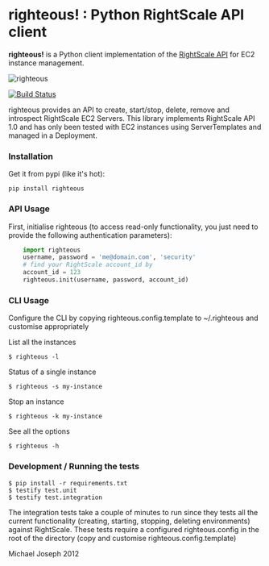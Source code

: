 # righteous! : Python RightScale API client

**righteous!** is a Python client implementation of the [RightScale API](http://support.rightscale.com/15-References/RightScale_API_Reference_Guide/02-Management/02-Servers) for EC2 instance management.

![righteous](https://github.com/michaeljoseph/righteous/raw/master/resources/righteous.jpg)

[![Build Status](https://secure.travis-ci.org/michaeljoseph/righteous.png)](http://travis-ci.org/michaeljoseph/righteous)

righteous provides an API to create, start/stop, delete, remove and introspect RightScale EC2 Servers.
This library implements RightScale API 1.0 and has only been tested with EC2 instances using ServerTemplates and managed in a Deployment.

### Installation

Get it from pypi (like it's hot):

    pip install righteous

### API Usage

First, initialise righteous (to access read-only functionality, you just need to provide the following authentication parameters):

```python
    import righteous
    username, password = 'me@domain.com', 'security'
    # find your RightScale account_id by
    account_id = 123
    righteous.init(username, password, account_id)
```

### CLI Usage

Configure the CLI by copying righteous.config.template to ~/.righteous
and customise appropriately

List all the instances

    $ righteous -l
    
Status of a single instance

    $ righteous -s my-instance

Stop an instance

    $ righteous -k my-instance

See all the options

    $ righteous -h

### Development / Running the tests

    $ pip install -r requirements.txt
    $ testify test.unit
    $ testify test.integration 

The integration tests take a couple of  minutes to run since they tests all the current functionality (creating, starting, stopping, deleting environments)
against RightScale.  These tests require a configured righteous.config in the root of the directory (copy and customise righteous.config.template)


Michael Joseph 2012

